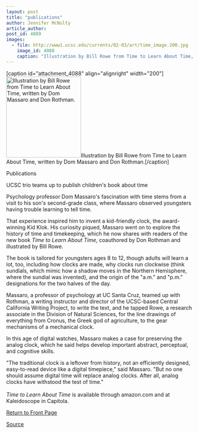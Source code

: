 ```yaml
---
layout: post
title: "publications"
author: Jennifer McNulty
article_author: 
post_id: 4089
images:
  - file: http://www1.ucsc.edu/currents/02-03/art/time_image.200.jpg
    image_id: 4088
    caption: "Illustration by Bill Rowe from Time to Learn About Time, written by Dom Massaro and Don Rothman."
---
```


[caption id="attachment_4088" align="alignright" width="200"]<a href="http://dev-ucsc-news.pantheonsite.io/wp-content/uploads/2002/07/time_image.200.jpg"><img class="size-full wp-image-4088" src="http://dev-ucsc-news.pantheonsite.io/wp-content/uploads/2002/07/time_image.200.jpg" alt="Illustration by Bill Rowe from Time to Learn About Time, written by Dom Massaro and Don Rothman." width="200" height="216" /></a>Illustration by Bill Rowe from Time to Learn About Time, written by Dom Massaro and Don Rothman.[/caption]
<p class="pagehead">
  Publications
</p>
<p class="sectionhead">
  UCSC trio teams up to publish children's book about time
</p>
<p>
  Psychology professor Dom Massaro's fascination with time stems from a visit to his son's second-grade class, where Massaro observed youngsters having trouble learning to tell time.
</p>
<p>
  That experience inspired him to invent a kid-friendly clock, the award-winning Kid Klok. His curiosity piqued, Massaro went on to explore the history of time and timekeeping, which he now shares with readers of the new book <i>Time to Learn About Time,</i> coauthored by Don Rothman and illustrated by Bill Rowe.
</p>
<p>
  The book is tailored for youngsters ages 8 to 12, though adults will learn a lot, too, including how clocks are made, why clocks run clockwise (think sundials, which mimic how a shadow moves in the Northern Hemisphere, where the sundial was invented), and the origin of the "a.m." and "p.m." designations for the two halves of the day.
</p>
<p>
  Massaro, a professor of psychology at UC Santa Cruz, teamed up with Rothman, a writing instructor and director of the UCSC-based Central California Writing Project, to write the text, and he tapped Rowe, a research associate in the Division of Natural Sciences, for the line drawings of everything from Cronus, the Greek god of agriculture, to the gear mechanisms of a mechanical clock.
</p>
<p>
  In this age of digital watches, Massaro makes a case for preserving the analog clock, which he said helps develop important abstract, perceptual, and cognitive skills.<br>
</p>
<p>
  "The traditional clock is a leftover from history, not an efficiently designed, easy-to-read device like a digital timepiece," said Massaro. "But no one should assume digital time will replace analog clocks. After all, analog clocks have withstood the test of time."<br>
  <br>
  <i>Time to Learn About Time</i> is available through amazon.com and at Kaleidoscope in Capitola.
</p>
<p>
  <a href="http://currents.ucsc.edu/">Return to Front Page</a>
</p>
<p><a href="http://www1.ucsc.edu/currents/02-03/07-22/publications.html" title="Permalink to publications">Source</a></p>
